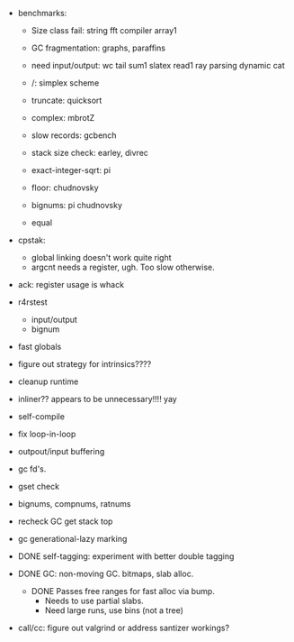 
* benchmarks:
  * Size class fail: string fft compiler array1
  * GC fragmentation: graphs, paraffins
  
  * need input/output: wc tail sum1 slatex read1 ray parsing dynamic cat
  
  * /: simplex scheme 
  * truncate: quicksort
  * complex: mbrotZ
  
  * slow records: gcbench
  * stack size check: earley, divrec

  * exact-integer-sqrt: pi
  * floor: chudnovsky
  * bignums: pi chudnovsky

  * equal
  
* cpstak:
  * global linking doesn't work quite right
  * argcnt needs a register, ugh.  Too slow otherwise.
* ack: register usage is whack

* r4rstest
  * input/output
  * bignum

* fast globals

* figure out strategy for intrinsics????
* cleanup runtime
* inliner?? appears to be unnecessary!!!! yay

* self-compile
* fix loop-in-loop
* outpout/input buffering
* gc fd's.
* gset check
* bignums, compnums, ratnums

* recheck GC get stack top
* gc generational-lazy marking

* DONE self-tagging: experiment with better double tagging

* DONE GC: non-moving GC. bitmaps, slab alloc.  
  * DONE Passes free ranges for fast alloc via bump.
	* Needs to use partial slabs.
	* Need large runs, use bins (not a tree)

* call/cc: figure out valgrind or address santizer workings?
